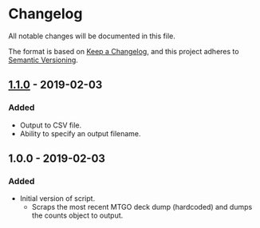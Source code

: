 # Changelog
All notable changes will be documented in this file.

The format is based on [Keep a Changelog](https://keepachangelog.com/en/1.0.0/),
and this project adheres to [Semantic Versioning](https://semver.org/spec/v2.0.0.html).

## [1.1.0] - 2019-02-03
### Added
- Output to CSV file.
- Ability to specify an output filename.

## 1.0.0 - 2019-02-03
### Added
- Initial version of script.
    - Scraps the most recent MTGO deck dump (hardcoded) and dumps the counts object to output.

[Unreleased]: https://github.com/sten626/sideboard-scraper/compare/v1.1.0...HEAD
[1.1.0]: https://github.com/sten626/sideboard-scraper/compare/v1.0.0...v1.1.0
